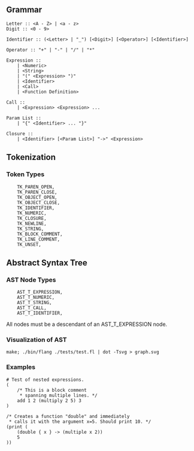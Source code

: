 ## Grammar

```
Letter :: <A - Z> | <a - z>
Digit :: <0 - 9>

Identifier :: (<Letter> | "_") [<Digit>] [<Operator>] [<Identifier>]

Operator :: "+" | "-" | "/" | "*"

Expression ::
    | <Numeric>
    | <String>
    | "(" <Expression> ")"
    | <Identifier>
    | <Call>
    | <Function Definition>

Call ::
    | <Expression> <Expression> ...

Param List ::
    | "{" <Identifier> ... "}"

Closure ::
    | <Identifier> [<Param List>] "->" <Expression> 

```

## Tokenization

### Token Types

```
    TK_PAREN_OPEN,
    TK_PAREN_CLOSE,
    TK_OBJECT_OPEN,
    TK_OBJECT_CLOSE,
    TK_IDENTIFIER,
    TK_NUMERIC,
    TK_CLOSURE,
    TK_NEWLINE,
    TK_STRING,
    TK_BLOCK_COMMENT,
    TK_LINE_COMMENT,
    TK_UNSET,
```

## Abstract Syntax Tree

### AST Node Types

```
    AST_T_EXPRESSION,
    AST_T_NUMERIC,
    AST_T_STRING,
    AST_T_CALL,
    AST_T_IDENTIFIER,
```

All nodes must be a descendant of an AST_T_EXPRESSION node.

### Visualization of AST

```
make; ./bin/flang ./tests/test.fl | dot -Tsvg > graph.svg
```

### Examples

```
# Test of nested expressions.
(
    /* This is a block comment
     * spanning multiple lines. */
    add 1 2 (multiply 2 5) 3
)
```

```
/* Creates a function "double" and immediately
 * calls it with the argument x=5. Should print 10. */
(print (
    (double { x } -> (multiple x 2))
    5
))
```